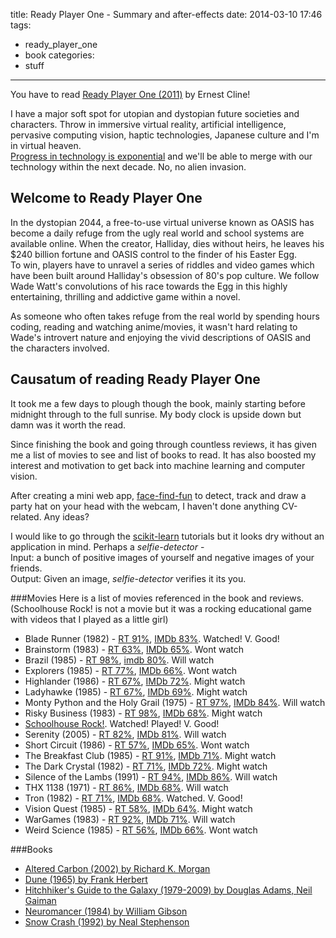 title: Ready Player One - Summary and after-effects
date: 2014-03-10 17:46 
tags: 
- ready_player_one
- book
categories: 
- stuff
---

You have to read [Ready Player One (2011)](https://www.goodreads.com/book/show/9969571-ready-player-one) by Ernest Cline!

I have a major soft spot for utopian and dystopian future societies and characters. Throw in immersive virtual reality, artificial intelligence, pervasive computing vision, haptic technologies, Japanese culture and I'm in virtual heaven.     
[Progress in technology is exponential](http://www.ted.com/talks/ray_kurzweil_on_how_technology_will_transform_us) and we'll be able to merge with our technology within the next decade. No, no alien invasion.

## Welcome to Ready Player One
In the dystopian 2044, a free-to-use virtual universe known as OASIS has become a daily refuge from the ugly real world and school systems are available online. When the creator, Halliday, dies without heirs, he leaves his $240 billion fortune and OASIS control to the finder of his Easter Egg.      
To win, players have to unravel a series of riddles and video games which have been built around Halliday's obsession of 80's pop culture. We follow Wade Watt's convolutions of his race towards the Egg in this highly entertaining, thrilling and addictive game within a novel.

As someone who often takes refuge from the real world by spending hours coding, reading and watching anime/movies, it wasn't hard relating to Wade's introvert nature and enjoying the vivid descriptions of OASIS and the characters involved. 

## Causatum of reading Ready Player One

It took me a few days to plough though the book, mainly starting before midnight through to the full sunrise. My body clock is upside down but damn was  it worth the read. 

Since finishing the book and going through countless reviews, it has given me a list of movies to see and list of books to read. It has also boosted my interest and motivation to get back into machine learning and computer vision.

After creating a mini web app, [face-find-fun](https://github.com/alyssaq/face-find-fun) to detect, track and draw a party hat on your head with the webcam, I  haven't done anything CV-related. Any ideas?

I would like to go through the [scikit-learn](http://scikit-learn.org/stable/tutorial/) tutorials but it looks dry without an application in mind. Perhaps a *selfie-detector* -     
Input: a bunch of positive images of yourself and negative images of your friends.    
Output: Given an image, *selfie-detector* verifies it its you.

###Movies
Here is a list of movies referenced in the book and reviews.    
(Schoolhouse Rock! is not a movie but it was a rocking educational game with videos that I played as a little girl)

* Blade Runner (1982) - [RT 91%](http://www.rottentomatoes.com/m/blade_runner/), [IMDb 83%](http://www.imdb.com/title/tt0083658/). Watched! V. Good!
* Brainstorm (1983) - [RT 63%](http://www.rottentomatoes.com/m/1003017-brainstorm/), [IMDb 65%](http://www.imdb.com/title/tt0085271/?ref_=fn_al_tt_2). Wont watch
* Brazil (1985) - [RT 98%](http://www.rottentomatoes.com/m/1003033-brazil/), [imdb 80%](http://www.imdb.com/title/tt0088846/?ref_=fn_al_tt_1). Will watch
* Explorers (1985) - [RT 77%](http://www.rottentomatoes.com/m/explorers/), [IMDb 66%](http://www.imdb.com/title/tt0089114/?ref_=fn_al_tt_1). Wont watch
* Highlander (1986) - [RT 67%](http://www.rottentomatoes.com/m/highlander/), [IMDb 72%](http://www.imdb.com/title/tt0091203/?ref_=fn_al_tt_1). Might watch
* Ladyhawke (1985) - [RT 67%](http://www.rottentomatoes.com/m/ladyhawke/), [IMDb 69%](http://www.imdb.com/title/tt0089457/?ref_=fn_al_tt_1). Might watch
* Monty Python and the Holy Grail (1975) - [RT 97%](http://www.rottentomatoes.com/m/monty_python_and_the_holy_grail/), [IMDb 84%](http://www.imdb.com/title/tt0071853/?ref_=fn_al_tt_1). Will watch
* Risky Business (1983) - [RT 98%](http://www.rottentomatoes.com/m/1017641-risky_business/), [IMDb 68%](http://www.imdb.com/title/tt0086200/?ref_=fn_al_tt_1). Might watch
* [Schoolhouse Rock!](http://www.imdb.com/title/tt0069627/). Watched! Played! V. Good!
* Serenity (2005) - [RT 82%](http://www.rottentomatoes.com/m/serenity/), [IMDb 81%](http://www.imdb.com/title/tt0379786/?ref_=fn_al_tt_1). Will watch
* Short Circuit (1986) - [RT 57%](http://www.rottentomatoes.com/m/1018891-short_circuit/), [IMDb 65%](http://www.imdb.com/title/tt0091949/?ref_=fn_al_tt_1). Wont watch
* The Breakfast Club (1985) - [RT 91%](http://www.rottentomatoes.com/m/breakfast_club/), [IMDb 71%](http://www.imdb.com/title/tt0088847/?ref_=fn_al_tt_1). Might watch
* The Dark Crystal (1982) - [RT 71%](http://www.rottentomatoes.com/m/dark_crystal/), [IMDb 72%](http://www.imdb.com/title/tt0083791/?ref_=fn_al_tt_1). Might watch
* Silence of the Lambs (1991) - [RT 94%](http://www.rottentomatoes.com/m/silence_of_the_lambs/), [IMDb 86%](http://www.imdb.com/title/tt0102926/). Will watch
* THX 1138 (1971) - [RT 86%](http://www.rottentomatoes.com/m/thx_1138/), [IMDb 68%](http://www.imdb.com/title/tt0066434/?ref_=fn_al_tt_1). Will watch
* Tron (1982) - [RT 71%](http://www.rottentomatoes.com/m/tron/), [IMDb 68%](http://www.imdb.com/title/tt0084827/?ref_=fn_al_tt_1). Watched. V. Good!
* Vision Quest (1985) - [RT 58%](http://www.rottentomatoes.com/m/vision_quest_1985/), [IMDb 64%](http://www.imdb.com/title/tt0090270/?ref_=fn_al_tt_1). Might watch
* WarGames (1983) - [RT 92%](http://www.rottentomatoes.com/m/wargames/), [IMDb 71%](http://www.imdb.com/title/tt0086567/?ref_=fn_al_tt_1). Will watch
* Weird Science (1985) - [RT 56%](http://www.rottentomatoes.com/m/1023316-weird_science/), [IMDb 66%](http://www.imdb.com/title/tt0090305/?ref_=fn_al_tt_1). Wont watch

###Books
* [Altered Carbon (2002) by Richard K. Morgan](http://www.goodreads.com/book/show/40445.Altered_Carbon)
* [Dune (1965) by Frank Herbert](http://www.goodreads.com/book/show/234225.Dune)
* [Hitchhiker's Guide to the Galaxy (1979-2009) by Douglas Adams, Neil Gaiman](http://www.goodreads.com/book/show/13.The_Ultimate_Hitchhiker_s_Guide_to_the_Galaxy)
* [Neuromancer (1984) by William Gibson](http://www.goodreads.com/book/show/22328.Neuromancer)
* [Snow Crash (1992) by Neal Stephenson](http://www.goodreads.com/book/show/830.Snow_Crash)